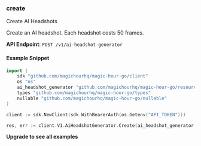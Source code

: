 
### create <a name="create"></a>
Create AI Headshots

Create an AI headshot. Each headshot costs 50 frames.

**API Endpoint**: `POST /v1/ai-headshot-generator`

#### Example Snippet

```go
import (
	sdk "github.com/magichourhq/magic-hour-go/client"
	os "os"
	ai_headshot_generator "github.com/magichourhq/magic-hour-go/resources/v1/ai_headshot_generator"
	types "github.com/magichourhq/magic-hour-go/types"
	nullable "github.com/magichourhq/magic-hour-go/nullable"
)

client := sdk.NewClient(sdk.WithBearerAuth(os.Getenv("API_TOKEN")))

res, err := client.V1.AiHeadshotGenerator.Create(ai_headshot_generator.CreateRequest { Data: types.PostV1AiHeadshotGeneratorBody { Assets: types.PostV1AiHeadshotGeneratorBodyAssets { ImageFilePath: "image/id/1234.png" }, Name: nullable.NewValue("Ai Headshot image") } })
```

**Upgrade to see all examples**
